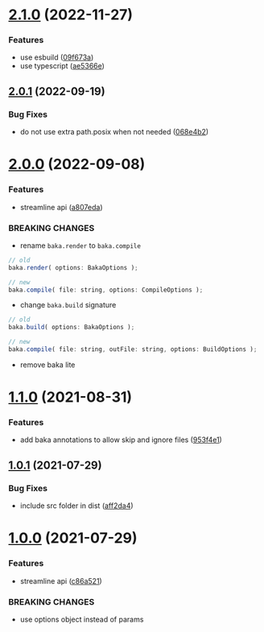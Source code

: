 # [2.1.0](https://github.com/joneff/baka/compare/v2.0.1...v2.1.0) (2022-11-27)


### Features

* use esbuild ([09f673a](https://github.com/joneff/baka/commit/09f673a97497f3e47f1f19df25f3ece35a01e5ba))
* use typescript ([ae5366e](https://github.com/joneff/baka/commit/ae5366e89d2d1d43a60e30c5543e57a2a7ced661))

## [2.0.1](https://github.com/joneff/baka/compare/v2.0.0...v2.0.1) (2022-09-19)


### Bug Fixes

* do not use extra path.posix when not needed ([068e4b2](https://github.com/joneff/baka/commit/068e4b223a69dccf2d388e01914b052040969831))

# [2.0.0](https://github.com/joneff/baka/compare/v1.1.0...v2.0.0) (2022-09-08)


### Features

* streamline api ([a807eda](https://github.com/joneff/baka/commit/a807edacfbfe9d25cc5ee619b561953c988c60a6))


### BREAKING CHANGES

* rename `baka.render` to `baka.compile`

```js
// old
baka.render( options: BakaOptions );

// new
baka.compile( file: string, options: CompileOptions );
```
* change `baka.build` signature

```js
// old
baka.build( options: BakaOptions );

// new
baka.compile( file: string, outFile: string, options: BuildOptions );
```
* remove baka lite

# [1.1.0](https://github.com/joneff/baka/compare/v1.0.1...v1.1.0) (2021-08-31)


### Features

* add baka annotations to allow skip and ignore files ([953f4e1](https://github.com/joneff/baka/commit/953f4e1b93bfb60eca55c876530ec44cff0e8710))

## [1.0.1](https://github.com/joneff/baka/compare/v1.0.0...v1.0.1) (2021-07-29)


### Bug Fixes

* include src folder in dist ([aff2da4](https://github.com/joneff/baka/commit/aff2da4cd989fb170c9b2e5d6d269fb9fd851261))

# [1.0.0](https://github.com/joneff/baka/compare/v0.5.1...v1.0.0) (2021-07-29)


### Features

* streamline api ([c86a521](https://github.com/joneff/baka/commit/c86a521f2be6ee6942fe4406fc1a99cfbe54f390))


### BREAKING CHANGES

* use options object instead of params
